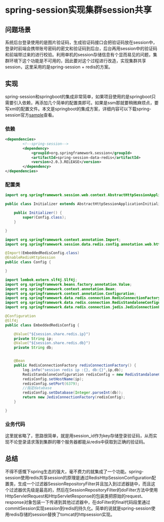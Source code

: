 # spring-session实现集群session共享



## 问题场景

系统后台登录使用的是图片验证码，生成验证码接口会把验证码放在session中，登录时前端会携带账号密码的密文和验证码到后台，后台再用session中的验证码和前端带过来的进行校验。利用单机的session存储信息有个显而易见的问题，集群环境下这个功能是不可用的，因此要对这个过程进行改造，实现集群共享session，这里采用的是spring-session + redis的方案。



## 实现

spring-session和springboot的集成非常简单，如果项目使用的是springboot只需要引入依赖，再添加几个简单的配置类即可。如果是ssm那就要稍微麻烦点，要写xml的配置文件。本文是springboot的集成方案，详细内容可以下载spring-session官方[sample](https://github.com/spring-projects/spring-session)查看。



### 依赖

```xml
<dependencies>
		<!--spring-session-->
		<dependency>
			<groupId>org.springframework.session</groupId>
			<artifactId>spring-session-data-redis</artifactId>
			<version>2.0.3.RELEASE</version>
		</dependency>
</dependencies>
```

### 配置类

```java
import org.springframework.session.web.context.AbstractHttpSessionApplicationInitializer;

public class Initializer extends AbstractHttpSessionApplicationInitializer {

	public Initializer() {
		super(Config.class);
	}

}
```



```java
import org.springframework.context.annotation.Import;
import org.springframework.session.data.redis.config.annotation.web.http.EnableRedisHttpSession;

@Import(EmbeddedRedisConfig.class)
@EnableRedisHttpSession
public class Config {

}
```





```java
import lombok.extern.slf4j.Slf4j;
import org.springframework.beans.factory.annotation.Value;
import org.springframework.context.annotation.Bean;
import org.springframework.context.annotation.Configuration;
import org.springframework.data.redis.connection.RedisConnectionFactory;
import org.springframework.data.redis.connection.RedisStandaloneConfiguration;
import org.springframework.data.redis.connection.jedis.JedisConnectionFactory;

@Configuration
@Slf4j
public class EmbeddedRedisConfig {

    @Value("${session.share.redis.ip}")
    private String ip;
    @Value("${session.share.redis.db}")
    private String db;


    @Bean
    public RedisConnectionFactory redisConnectionFactory() {
        log.info("session redis ip :{}, db:{}",ip,db);
        RedisStandaloneConfiguration redisConfig = new RedisStandaloneConfiguration();
        redisConfig.setHostName(ip);
        redisConfig.setPort(6379);
        //指定database
        redisConfig.setDatabase(Integer.parseInt(db));
        return new JedisConnectionFactory(redisConfig);
    }

}
```

### 业务代码

这里就省略了，思路很简单，就是用session_id作为key存储登录验证码，从而实现不论登录请求落到集群的哪个服务器都能从redis中获取到正确的验证码。



## 总结

不得不感慨下spring生态的强大，毫不费力的就集成了一个功能。spring-session使用redis共享session的原理是通过RedisHttpSessionConfiguration配置类，生成一个过滤器SessionRepositoryFilter并且加入到过滤器链中，而且这个过滤器优先级是最高的，然后在SessionRepositoryFilter的doFilter方法中使用HttpServletRequest和HttpServletResponse的包装类把原始的request、response对象包装一下传递到其他过滤器中，在doFilter的final代码段里通过commitSession实现session到redis的持久化。简单的说就是spring-session使用redis存储的session替换了tomcat的httpsession实现。